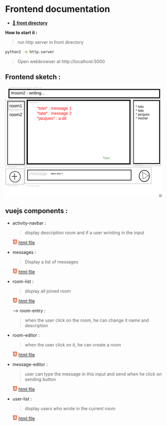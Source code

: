 # Frontend documentation

  - [📂 **front directory**](front)
  
  **How to start it :**

  > run http server in front directory

  ```bash
  python3 -m http.server
  ```
> Open webbrowser at http://localhost:5000



## Frontend sketch :

![frontend-sketch](front.png)

## vuejs components :

- activity-navbar :
  > display description room and if a user wrinting in the input

  ![html](../../logos/html.png) [html file](../../front/activity_bar.html)

- messages :
  > Display a list of messages

  ![html](../../logos/html.png) [html file](../../front/room.html)

- room-list :
  > display all joined room

  ![html](../../logos/html.png) [html file](../../front/room_list.html)

  
   
   --> room-entry :
    > when the user click on the room, he can change it name and description

- room-editor : 
  > when the user click on it, he can create a room
      
  ![html](../../logos/html.png) [html file](../../front/room_editor.html)

- message-editor :
  > user can type the message in this input and send when he click on sending button 

    ![html](../../logos/html.png) [html file](../../front/message_editor.html)

- user-list :
   > display users who wrote in the current room

    ![html](../../logos/html.png) [html file](../../front/user-list.html)